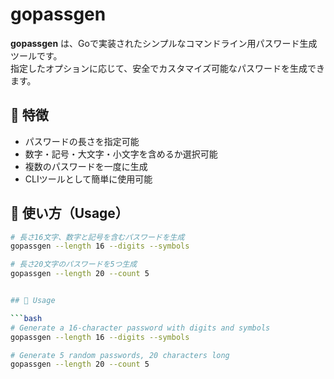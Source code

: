 # gopassgen

**gopassgen** は、Goで実装されたシンプルなコマンドライン用パスワード生成ツールです。  
指定したオプションに応じて、安全でカスタマイズ可能なパスワードを生成できます。

## 🔧 特徴

- パスワードの長さを指定可能
- 数字・記号・大文字・小文字を含めるか選択可能
- 複数のパスワードを一度に生成
- CLIツールとして簡単に使用可能

## 🚀 使い方（Usage）

```bash
# 長さ16文字、数字と記号を含むパスワードを生成
gopassgen --length 16 --digits --symbols

# 長さ20文字のパスワードを5つ生成
gopassgen --length 20 --count 5


## 🚀 Usage

```bash
# Generate a 16-character password with digits and symbols
gopassgen --length 16 --digits --symbols

# Generate 5 random passwords, 20 characters long
gopassgen --length 20 --count 5
